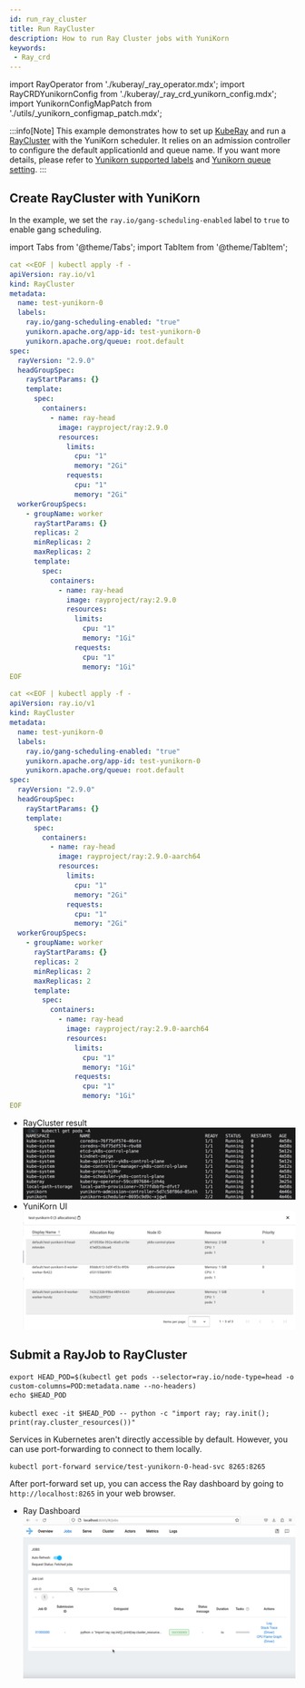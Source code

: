 ```yaml
---
id: run_ray_cluster
title: Run RayCluster
description: How to run Ray Cluster jobs with YuniKorn
keywords:
 - Ray_crd
---
```


import RayOperator from './kuberay/_ray_operator.mdx';
import RayCRDYunikornConfig from './kuberay/_ray_crd_yunikorn_config.mdx';
import YunikornConfigMapPatch from './utils/_yunikorn_configmap_patch.mdx';

<!--
Licensed to the Apache Software Foundation (ASF) under one
or more contributor license agreements.  See the NOTICE file
distributed with this work for additional information
regarding copyright ownership.  The ASF licenses this file
to you under the Apache License, Version 2.0 (the
"License"); you may not use this file except in compliance
with the License.  You may obtain a copy of the License at

  http://www.apache.org/licenses/LICENSE-2.0

Unless required by applicable law or agreed to in writing,
software distributed under the License is distributed on an
"AS IS" BASIS, WITHOUT WARRANTIES OR CONDITIONS OF ANY
KIND, either express or implied.  See the License for the
specific language governing permissions and limitations
under the License.
-->

:::info[Note]
This example demonstrates how to set up [KubeRay](https://docs.ray.io/en/master/cluster/kubernetes/getting-started.html) and run a [RayCluster](https://docs.ray.io/en/master/cluster/kubernetes/getting-started/raycluster-quick-start.html) with the YuniKorn scheduler. It relies on an admission controller to configure the default applicationId and queue name. If you want more details, please refer to [Yunikorn supported labels](https://yunikorn.apache.org/docs/user_guide/labels_and_annotations_in_yunikorn) and [Yunikorn queue setting](https://yunikorn.apache.org/docs/user_guide/queue_config).
:::

<YunikornConfigMapPatch />
<RayOperator/>

## Create RayCluster with YuniKorn

In the example, we set the `ray.io/gang-scheduling-enabled` label to `true` to enable gang scheduling.

import Tabs from '@theme/Tabs';
import TabItem from '@theme/TabItem';

<Tabs>
<TabItem value="amd64" label="x86-64 (Intel/Linux)">

```yaml
cat <<EOF | kubectl apply -f -
apiVersion: ray.io/v1
kind: RayCluster
metadata:
  name: test-yunikorn-0
  labels:
    ray.io/gang-scheduling-enabled: "true"
    yunikorn.apache.org/app-id: test-yunikorn-0
    yunikorn.apache.org/queue: root.default
spec:
  rayVersion: "2.9.0"
  headGroupSpec:
    rayStartParams: {}
    template:
      spec:
        containers:
          - name: ray-head
            image: rayproject/ray:2.9.0
            resources:
              limits:
                cpu: "1"
                memory: "2Gi"
              requests:
                cpu: "1"
                memory: "2Gi"
  workerGroupSpecs:
    - groupName: worker
      rayStartParams: {}
      replicas: 2
      minReplicas: 2
      maxReplicas: 2
      template:
        spec:
          containers:
            - name: ray-head
              image: rayproject/ray:2.9.0
              resources:
                limits:
                  cpu: "1"
                  memory: "1Gi"
                requests:
                  cpu: "1"
                  memory: "1Gi"
EOF
```

</TabItem>
<TabItem value="aarch64" label="Apple Silicon(arm64)">

```yaml
cat <<EOF | kubectl apply -f -
apiVersion: ray.io/v1
kind: RayCluster
metadata:
  name: test-yunikorn-0
  labels:
    ray.io/gang-scheduling-enabled: "true"
    yunikorn.apache.org/app-id: test-yunikorn-0
    yunikorn.apache.org/queue: root.default
spec:
  rayVersion: "2.9.0"
  headGroupSpec:
    rayStartParams: {}
    template:
      spec:
        containers:
          - name: ray-head
            image: rayproject/ray:2.9.0-aarch64
            resources:
              limits:
                cpu: "1"
                memory: "2Gi"
              requests:
                cpu: "1"
                memory: "2Gi"
  workerGroupSpecs:
    - groupName: worker
      rayStartParams: {}
      replicas: 2
      minReplicas: 2
      maxReplicas: 2
      template:
        spec:
          containers:
            - name: ray-head
              image: rayproject/ray:2.9.0-aarch64
              resources:
                limits:
                  cpu: "1"
                  memory: "1Gi"
                requests:
                  cpu: "1"
                  memory: "1Gi"
EOF
```

</TabItem>
</Tabs>

- RayCluster result
  ![ray_cluster_cluster](../../assets/ray_cluster_cluster.png)
- YuniKorn UI
  ![ray_cluster_on_ui](../../assets/ray_cluster_on_ui.png)

## Submit a RayJob to RayCluster
```
export HEAD_POD=$(kubectl get pods --selector=ray.io/node-type=head -o custom-columns=POD:metadata.name --no-headers)
echo $HEAD_POD

kubectl exec -it $HEAD_POD -- python -c "import ray; ray.init(); print(ray.cluster_resources())"
```

Services in Kubernetes aren't directly accessible by default. However, you can use port-forwarding to connect to them locally.
```
kubectl port-forward service/test-yunikorn-0-head-svc 8265:8265
```
After port-forward set up, you can access the Ray dashboard by going to `http://localhost:8265` in your web browser.

- Ray Dashboard
  ![ray_cluster_ray_dashborad](../../assets/ray_cluster_ray_dashborad.png)

